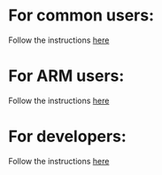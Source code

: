 # For common users:
Follow the instructions [here](https://docs.librephotos.com/1/standard_install/)

# For ARM users:
Follow the instructions [here](https://docs.librephotos.com/1/arm_install/)

# For developers:
Follow the instructions [here](https://docs.librephotos.com/1/dev_install/)
